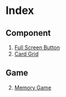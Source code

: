 # Index

## Component

1. [Full Screen Button](full_screen_button/index.html)
2. [Card Grid](card_grid/index.html)

## Game

2. [Memory Game](memory_game/index.html)
